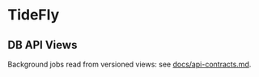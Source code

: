 # TideFly

## DB API Views

Background jobs read from versioned views: see [docs/api-contracts.md](docs/api-contracts.md).
